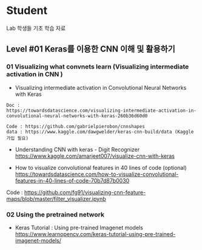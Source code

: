 # Student
Lab 학생들 기초 학습 자료



## Level #01 Keras를 이용한 CNN 이해 및 활용하기

### 01 Visualizing what convnets learn (Visualizing intermediate activation in CNN )
* Visualizing intermediate activation in Convolutional Neural Networks with Keras
```
Doc :
https://towardsdatascience.com/visualizing-intermediate-activation-in-convolutional-neural-networks-with-keras-260b36d60d0

Code : https://github.com/gabrielpierobon/cnnshapes
data : https://www.kaggle.com/dawgwelder/keras-cnn-build/data (Kaggle 가입 필요)
```

* Understanding CNN with keras - Digit Recognizer
https://www.kaggle.com/amarjeet007/visualize-cnn-with-keras

* How to visualize convolutional features in 40 lines of code (optional)
https://towardsdatascience.com/how-to-visualize-convolutional-features-in-40-lines-of-code-70b7d87b0030

Code : https://github.com/fg91/visualizing-cnn-feature-maps/blob/master/filter_visualizer.ipynb

### 02 Using the pretrained network 
* Keras Tutorial : Using pre-trained Imagenet models
https://www.learnopencv.com/keras-tutorial-using-pre-trained-imagenet-models/

